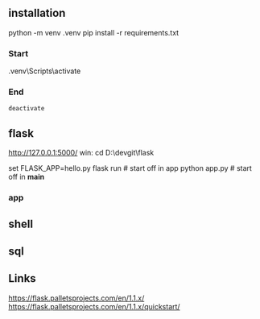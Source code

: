## installation
python -m venv .venv
pip install -r requirements.txt
### Start
.venv\Scripts\activate
### End
    deactivate

## flask
http://127.0.0.1:5000/
win:
cd D:\devgit\flask

set FLASK_APP=hello.py
flask run  # start off in app
python app.py  # start off in __main__

### app


## shell


## sql

## Links
https://flask.palletsprojects.com/en/1.1.x/
https://flask.palletsprojects.com/en/1.1.x/quickstart/
